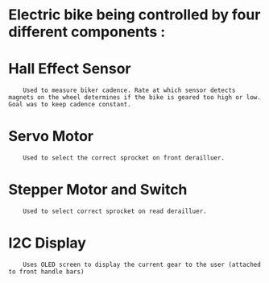 # Electric bike being controlled by four different components :
  #  Hall Effect Sensor
        Used to measure biker cadence. Rate at which sensor detects magnets on the wheel determines if the bike is geared too high or low. Goal was to keep cadence constant.
  # Servo Motor 
        Used to select the correct sprocket on front derailluer.
  # Stepper Motor and Switch 
        Used to select correct sprocket on read derailluer.
  # I2C Display 
        Uses OLED screen to display the current gear to the user (attached to front handle bars) 
